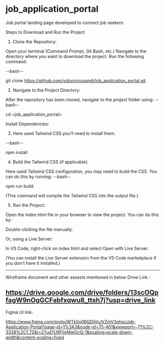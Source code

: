 # job_application_portal
Job portal landing page developed to connect job seekers 

Steps to Download and Run the Project

1. Clone the Repository:

Open your terminal (Command Prompt, Git Bash, etc.)
Navigate to the directory where you want to download the project.
Run the following command:

--bash--
 
git clone <https://github.com/vidunivirusandi/job_application_portal.git>


2. Navigate to the Project Directory:

After the repository has been cloned, navigate to the project folder using:
--bash--
 
cd <job_application_portal>


Install Dependencies:

3. Here used Tailwind CSS.you'll need to install them. 

--bash--
 
npm install

4. Build the Tailwind CSS (if applicable):

Here used Tailwind CSS configuration, you may need to build the CSS. You can do this by running:
--bash--
 
npm run build

(This command will compile the Tailwind CSS into the output file.)

5. Run the Project:

Open the index.html file in your browser to view the project. You can do this by:

Double-clicking the file manually.

Or, using a Live Server:

In VS Code, right-click on index.html and select Open with Live Server.

(You can install the Live Server extension from the VS Code marketplace if you don't have it installed.)

-------------------------------------------------------------------------------------------------------------------

Wireframe document and other assests mentioned in below Drive Link : 

https://drive.google.com/drive/folders/13scOQpfagW9nOgGCFabfxqwu8_ttsh7j?usp=drive_link
------------------------------------------------------------------------------------------------------------------
Figma UI link: 

https://www.figma.com/proto/WTk0x0BQDihhJVZmV3qhjs/Job-Application-Portal?page-id=1%3A3&node-id=75-461&viewport=-71%2C-3338%2C1.72&t=27ud7U9FljoMwGcQ-1&scaling=scale-down-width&content-scaling=fixed



